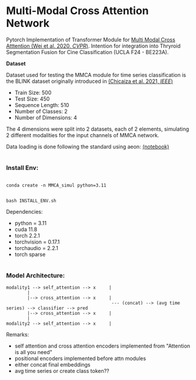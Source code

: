 # Multi-Modal Cross Attention Network

Pytorch Implementation of Transformer Module for [Multi Modal Cross Atttention (Wei et al. 2020, *CVPR*)](https://openaccess.thecvf.com/content_CVPR_2020/papers/Wei_Multi-Modality_Cross_Attention_Network_for_Image_and_Sentence_Matching_CVPR_2020_paper.pdf). Intention for integration into Thryroid Segmentation Fusion for Cine Classification (UCLA F24 - BE223A).

**Dataset** 

Dataset used for testing the MMCA module for time series classification is the BLINK dataset originally introduced in [(Chicaiza et al. 2021, *IEEE*)](https://ieeexplore.ieee.org/document/9590711)

- Train Size: 500
- Test Size: 450
- Sequence Length: 510
- Number of Classes: 2
- Number of Dimensions: 4

The 4 dimensions were split into 2 datasets, each of 2 elements, simulating 2 different modalities for the input channels of MMCA network. 

Data loading is done following the standard using aeon: [(notebook)](https://github.com/aeon-toolkit/aeon/blob/main/examples/datasets/data_loading.ipynb)

# 

### Install Env:

<code>
conda create -n MMCA_simul python=3.11

bash INSTALL_ENV.sh
</code>

Dependencies: 
- python = 3.11
- cuda 11.8
- torch 2.2.1
- torchvision = 0.17.1
- torchaudio = 2.2.1
- torch sparse

#

### Model Architecture:

    modality1 --> self_attention --> x     | 
            | 
            |--> cross_attention --> x     | 
                                            --- (concat) --> (avg time series) --> classifier --> pred 
            |--> cross_attention --> x     | 
            | 
    modality2 --> self_attention --> x     | 

Remarks: 
- self attention and cross attention encoders implemented from "Attention is all you need"
- positional encoders implemented before attn modules
- either concat final embeddings
- avg time series or create class token??
